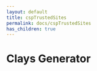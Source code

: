 ```yaml
---
layout: default
title: cspTrustedSites
permalink: docs/cspTrustedSites
has_children: true
---
```



# Clays Generator

